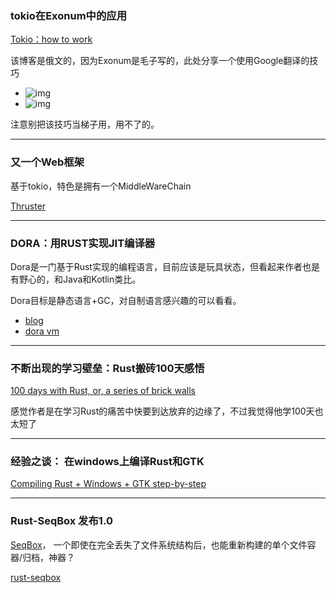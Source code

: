 ### tokio在Exonum中的应用


[Tokio：how to work](https://habrahabr.ru/company/bitfury/blog/351824/)

该博客是俄文的，因为Exonum是毛子写的，此处分享一个使用Google翻译的技巧

-  ![img](https://wx3.sinaimg.cn/mw690/71684decly1fpnpt9pk3fj21kw0c1aej.jpg)
- ![img](https://wx1.sinaimg.cn/mw690/71684decly1fpnptcsnz1j21kw0xp16r.jpg)

注意别把该技巧当梯子用，用不了的。

---

### 又一个Web框架

基于tokio，特色是拥有一个MiddleWareChain

[Thruster](https://github.com/trezm/Thruster)

---

###  DORA：用RUST实现JIT编译器

Dora是一门基于Rust实现的编程语言，目前应该是玩具状态，但看起来作者也是有野心的，和Java和Kotlin类比。

Dora目标是静态语言+GC，对自制语言感兴趣的可以看看。

- [blog](https://dinfuehr.github.io/blog/dora-implementing-a-jit-compiler-with-rust/)
- [dora vm](https://github.com/dinfuehr/dora)

---

### 不断出现的学习壁垒：Rust搬砖100天感悟


[100 days with Rust, or, a series of brick walls](https://brandur.org/fragments/rust-brick-walls)

感觉作者是在学习Rust的痛苦中快要到达放弃的边缘了，不过我觉得他学100天也太短了

---

### 经验之谈： 在windows上编译Rust和GTK

[Compiling Rust + Windows + GTK step-by-step](https://www.reddit.com/r/rust/comments/86kmhu/compiling_rust_windows_gtk_stepbystep/)

---

### Rust-SeqBox 发布1.0

[SeqBox](https://github.com/MarcoPon/SeqBox)， 一个即使在完全丢失了文件系统结构后，也能重新构建的单个文件容器/归档，神器？

[rust-seqbox](https://github.com/darrenldl/rust-SeqBox)
